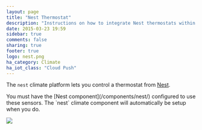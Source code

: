 ```yaml
---
layout: page
title: "Nest Thermostat"
description: "Instructions on how to integrate Nest thermostats within Home Assistant."
date: 2015-03-23 19:59
sidebar: true
comments: false
sharing: true
footer: true
logo: nest.png
ha_category: Climate
ha_iot_class: "Cloud Push"
---
```



The `nest` climate platform lets you control a thermostat from [Nest](https://nest.com).

<p class='note'>
You must have the [Nest component](/components/nest/) configured to use these sensors.  The `nest` climate component will automatically be setup when you do.
</p>

<p class='img'>
  <img src='{{site_root}}/images/screenshots/nest-thermostat-card.png' />
</p>

